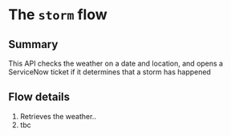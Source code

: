 # The `storm` flow

## Summary
This API checks the weather on a date and location, and opens a ServiceNow ticket if it determines that a storm has happened

## Flow details
1. Retrieves the weather..
2. tbc
